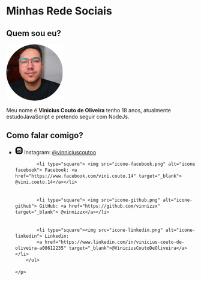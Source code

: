<html>
<html lang="pt-br">
<head>
    <meta charset="UTF-8">
    <meta http-equiv="X-UA-Compatible" content="IE=edge">
    <meta name="viewport" content="width=device-width, initial-scale=1.0">
    <link rel="shortcut icon" href="icone-instagram.png" type="image/x-icon">
    <link rel="stylesheet" href="style.css">
</head>
<body>
    <h1>Minhas Rede Sociais</h1>
    <h2>Quem sou eu?</h2>
    <p id="imagem"><img src="foto_perfil.jpg" alt="foto de perfil" ></p>
    <p>Meu nome é <strong>Vinicius Couto de Oliveira</strong> tenho 18 anos, atualmente estudoJavaScript e pretendo seguir com NodeJs.</p>
    <h2 id="como-falar-cmg">Como falar comigo?</h2>
    <p class="redes">
        <ul>
            <LI type="square" > <img src="icone-instagram.png" alt="icone-instagram"> Instagram: <a href="https://www.instagram.com/vinniciuscoutoo/" target="_blank">@vinniciuscoutoo</a> </LI>
        
        
            <li type="square"> <img src="icone-facebook.png" alt="icone facebook"> Facebook: <a href="https://www.facebook.com/vini.couto.14" target="_blank"> @vini.couto.14</a></li>
        
        
            <li type="square"> <img src="icone-github.png" alt="icone-github"> GitHub: <a href="https://github.com/vinnizzx" target="_blank"> @vinnizzx</a></li> 
        
        
            <li type="square"><img src="icone-linkedin.png" alt="icone-linkedin"> Linkedin:
            <a href="https://www.linkedin.com/in/vinicius-couto-de-oliveira-a00612235" target="_blank">@ViniciusCoutoDeOliveira</a></li>
        </ul>
        
    </p>
    
    
</body>
</html>
